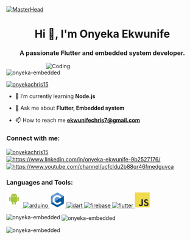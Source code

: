 [![MasterHead](https://previews.123rf.com/images/karpenkoilia/karpenkoilia1806/karpenkoilia180600011/102988806-vector-line-web-concept-for-programming-linear-web-banner-for-coding-.jpg?fj=1)](https://onyeka-embedded.io)
<h1 align="center">Hi 👋, I'm Onyeka Ekwunife</h1>
<h3 align="center">A passionate Flutter and embedded system developer.</h3>
<img align="right" alt="Coding" width="400" src="https://www.nicepng.com/png/full/11-113332_picture-black-and-white-laptop-monitors-personal-clip.png">

<p align="left"> <img src="https://komarev.com/ghpvc/?username=onyeka-embedded&label=Profile%20views&color=0e75b6&style=flat" alt="onyeka-embedded" /> </p>

<p align="left"> <a href="https://twitter.com/onyekachris15" target="blank"><img src="https://img.shields.io/twitter/follow/onyekachris15?logo=twitter&style=for-the-badge" alt="onyekachris15" /></a> </p>

- 🌱 I’m currently learning **Node.js**

- 💬 Ask me about **Flutter, Embedded system**

- 📫 How to reach me **ekwunifechris7@gmail.com**

<h3 align="left">Connect with me:</h3>
<p align="left">
<a href="https://twitter.com/onyekachris15" target="blank"><img align="center" src="https://raw.githubusercontent.com/rahuldkjain/github-profile-readme-generator/master/src/images/icons/Social/twitter.svg" alt="onyekachris15" height="30" width="40" /></a>
<a href="https://linkedin.com/in/https://www.linkedin.com/in/onyeka-ekwunife-9b2527176/" target="blank"><img align="center" src="https://raw.githubusercontent.com/rahuldkjain/github-profile-readme-generator/master/src/images/icons/Social/linked-in-alt.svg" alt="https://www.linkedin.com/in/onyeka-ekwunife-9b2527176/" height="30" width="40" /></a>
<a href="https://www.youtube.com/c/https://www.youtube.com/channel/ucfcldu2b88qr46fmedguvca" target="blank"><img align="center" src="https://raw.githubusercontent.com/rahuldkjain/github-profile-readme-generator/master/src/images/icons/Social/youtube.svg" alt="https://www.youtube.com/channel/ucfcldu2b88qr46fmedguvca" height="30" width="40" /></a>
</p>

<h3 align="left">Languages and Tools:</h3>
<p align="left"> <a href="https://developer.android.com" target="_blank" rel="noreferrer"> <img src="https://raw.githubusercontent.com/devicons/devicon/master/icons/android/android-original-wordmark.svg" alt="android" width="40" height="40"/> </a> <a href="https://www.arduino.cc/" target="_blank" rel="noreferrer"> <img src="https://cdn.worldvectorlogo.com/logos/arduino-1.svg" alt="arduino" width="40" height="40"/> </a> <a href="https://www.cprogramming.com/" target="_blank" rel="noreferrer"> <img src="https://raw.githubusercontent.com/devicons/devicon/master/icons/c/c-original.svg" alt="c" width="40" height="40"/> </a> <a href="https://dart.dev" target="_blank" rel="noreferrer"> <img src="https://www.vectorlogo.zone/logos/dartlang/dartlang-icon.svg" alt="dart" width="40" height="40"/> </a> <a href="https://firebase.google.com/" target="_blank" rel="noreferrer"> <img src="https://www.vectorlogo.zone/logos/firebase/firebase-icon.svg" alt="firebase" width="40" height="40"/> </a> <a href="https://flutter.dev" target="_blank" rel="noreferrer"> <img src="https://www.vectorlogo.zone/logos/flutterio/flutterio-icon.svg" alt="flutter" width="40" height="40"/> </a> <a href="https://developer.mozilla.org/en-US/docs/Web/JavaScript" target="_blank" rel="noreferrer"> <img src="https://raw.githubusercontent.com/devicons/devicon/master/icons/javascript/javascript-original.svg" alt="javascript" width="40" height="40"/> </a> </p>

<p><img align="left" src="https://github-readme-stats.vercel.app/api/top-langs?username=onyeka-embedded&show_icons=true&locale=en&layout=compact" alt="onyeka-embedded" /></p>

<p>&nbsp;<img align="center" src="https://github-readme-stats.vercel.app/api?username=onyeka-embedded&show_icons=true&locale=en" alt="onyeka-embedded" /></p>

<p><img align="center" src="https://github-readme-streak-stats.herokuapp.com/?user=onyeka-embedded&" alt="onyeka-embedded" /></p>
